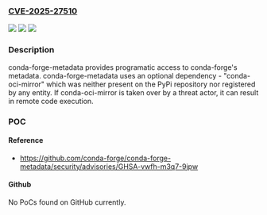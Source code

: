 ### [CVE-2025-27510](https://cve.mitre.org/cgi-bin/cvename.cgi?name=CVE-2025-27510)
![](https://img.shields.io/static/v1?label=Product&message=conda-forge-metadata&color=blue)
![](https://img.shields.io/static/v1?label=Version&message=%3C%3D%20%200.4.1%20&color=brightgreen)
![](https://img.shields.io/static/v1?label=Vulnerability&message=CWE-829%3A%20Inclusion%20of%20Functionality%20from%20Untrusted%20Control%20Sphere&color=brightgreen)

### Description

conda-forge-metadata provides programatic access to conda-forge's metadata. conda-forge-metadata uses an optional dependency - "conda-oci-mirror" which was neither present on the PyPi repository nor registered by any entity. If conda-oci-mirror is taken over by a threat actor, it can result in remote code execution.

### POC

#### Reference
- https://github.com/conda-forge/conda-forge-metadata/security/advisories/GHSA-vwfh-m3q7-9jpw

#### Github
No PoCs found on GitHub currently.

